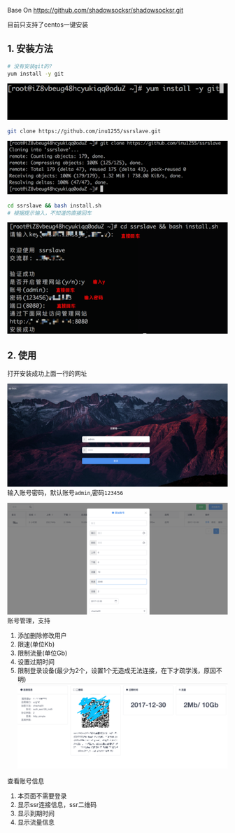 Base On https://github.com/shadowsocksr/shadowsocksr.git

目前只支持了centos一键安装

## 1. 安装方法

``` bash
# 没有安装git的?
yum install -y git
```
![](images/1.png)
``` bash
git clone https://github.com/inu1255/ssrslave.git
```
![](images/2.png)
``` bash
cd ssrslave && bash install.sh
# 根据提示输入，不知道的直接回车
```
![](images/3.png)
## 2. 使用
打开安装成功上面一行的网址  

![](images/4.png)
输入账号密码，默认账号`admin`,密码`123456`  

![](images/5.png)
账号管理，支持  
1. 添加删除修改用户
2. 限速(单位Kb)
3. 限制流量(单位Gb)
4. 设置过期时间
5. 限制登录设备(最少为2个，设置1个无造成无法连接，在下才疏学浅，原因不明)
![](images/6.png)

查看账号信息

1. 本页面不需要登录
2. 显示ssr连接信息，ssr二维码
3. 显示到期时间
4. 显示流量信息
